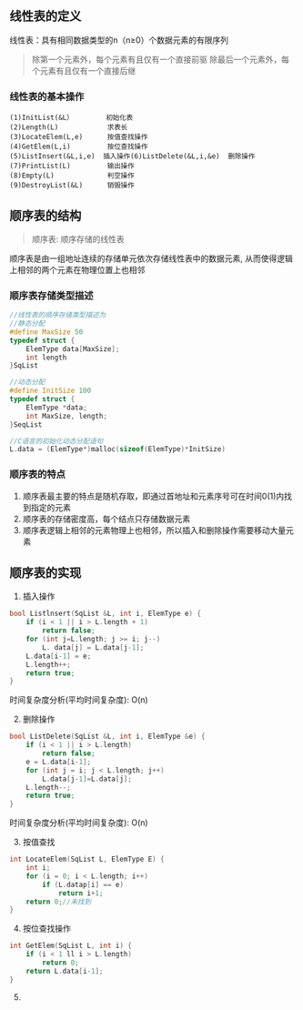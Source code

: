 ## 线性表的定义

线性表：具有相同数据类型的n（n≥0）个数据元素的有限序列
>除第一个元素外，每个元素有且仅有一个直接前驱
>除最后一个元素外，每个元素有且仅有一个直接后继

### 线性表的基本操作

```
(1)InitList(&L）        初始化表
(2)Length(L)            求表长
(3)LocateElem(L,e)      按值查找操作
(4)GetElem(L,i)         按位查找操作
(5)ListInsert(&L,i,e)  插入操作(6)ListDelete(&L,i,&e)  删除操作
(7)PrintList(L)         输出操作
(8)Empty(L)             判空操作
(9)DestroyList(&L)      销毁操作
```

## 顺序表的结构

>顺序表: 顺序存储的线性表

顺序表是由一组地址连续的存储单元依次存储线性表中的数据元素, 从而使得逻辑上相邻的两个元素在物理位置上也相邻

### 顺序表存储类型描述

```C
//线性表的顺序存储类型描述为
//静态分配
#define MaxSize 50
typedef struct {
	ElemType data[MaxSize];
	int length
}SqList

//动态分配
#define InitSize 100
typedef struct {
	ElemType *data;
	int MaxSize, length;
}SeqList

//C语言的初始化动态分配语句
L.data = (ElemType*)malloc(sizeof(ElemType)*InitSize)
```

### 顺序表的特点

1. 顺序表最主要的特点是随机存取，即通过首地址和元素序号可在时间0(1)内找到指定的元素
2. 顺序表的存储密度高，每个结点只存储数据元素
3. 顺序表逻辑上相邻的元素物理上也相邻，所以插入和删除操作需要移动大量元素
## 顺序表的实现

1. 插入操作
```C
bool Listlnsert(SqList &L, int i, ElemType e) {
	if (i < 1 || i > L.length + 1)
		return false;
	for (int j=L.length; j >= i; j--)
		L. data[j] = L.data[j-1];
	L.data[i-1] = e;
	L.length++;
	return true;
}
```
时间复杂度分析(平均时间复杂度): O(n)

2. 删除操作
```C
bool ListDelete(SqList &L, int i, ElemType &e) {
	if (i < 1 || i > L.length)
		return false;
	e = L.data[i-1];
	for (int j = i; j < L.length; j++)
		L.data[j-1]=L.data[j];
	L.length--;
	return true; 
}
```
时间复杂度分析(平均时间复杂度): O(n)

3. 按值查找
```C
int LocateElem(SqList L, ElemType E) {
	int i;
	for (i = 0; i < L.length; i++)
		if (L.datap[i] == e)
			return i+1;
	return 0;//未找到
}
```

4. 按位查找操作
```C
int GetElem(SqList L, int i) {
	if (i < 1 ll i > L.length)
		return 0;
	return L.data[i-1];
}
```
5. 
